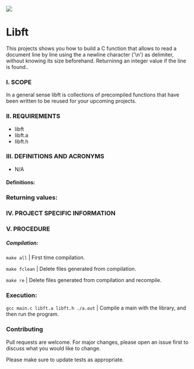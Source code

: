 ![](rsrc/img/gnl.gif)
# Libft

This projects shows you how to build a C function that allows to read a document line by line using the a newline character ('\n') as delimiter, without knowing its size beforehand. Returninng an integer value if the line is found..  

### I.	SCOPE

In a general sense libft is collections of precompiled functions that have been written to be reused for your upcoming projects.

###	II.	REQUIREMENTS

* libft
* libft.a
* libft.h


###	III.	DEFINITIONS AND ACRONYMS

-	N/A

####	Definitions:


###	Returning values:


###	IV.	PROJECT SPECIFIC INFORMATION

###	V.	PROCEDURE

##### Compilation:

`make all` | First time compilation.

`make fclean` | Delete files generated from compilation.

`make re` | Delete files generated from compilation and recompile.

### Execution:

`gcc main.c libft.a libft.h ./a.out` | Compile a main with the library, and then run the program.

###		Contributing

Pull requests are welcome. For major changes, please open an issue first to discuss what you would like to change.

Please make sure to update tests as appropriate.
